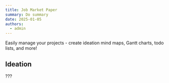 ```yaml
---
title: Job Market Paper
summary: Do summary
date: 2025-01-05
authors:
  - admin
---
```


Easily manage your projects - create ideation mind maps, Gantt charts, todo lists, and more!

## Ideation

???